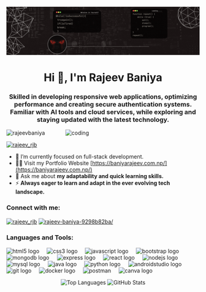 ![logo](https://github.com/RajeevBaniya/RajeevBaniya/blob/main/Black%20Gradient%20Minimalist%20Corporate%20Business%20Personal%20Profile%20New%20LinkedIn%20Banner.gif)
<h1 align="center">Hi 👋, I'm Rajeev Baniya</h1>
<h3 align="center">Skilled in developing responsive web applications, optimizing performance and creating secure authentication systems. Familiar with AI tools and cloud services, while exploring and staying updated with the latest technology.</h3>

<img align="right" alt="coding" width="350" src="https://raw.githubusercontent.com/TheDudeThatCode/TheDudeThatCode/master/Assets/Developer.gif">

<p align="left"> <img src="https://komarev.com/ghpvc/?username=rajeevbaniya&label=Profile%20views&color=0e75b6&style=flat" alt="rajeevbaniya" /> </p>

<p align="left"> <a href="https://twitter.com/rajeev_rjb" target="blank"><img src="https://img.shields.io/twitter/follow/rajeev_rjb?logo=twitter&style=for-the-badge" alt="rajeev_rjb" /></a> </p>

- 🌱 I’m currently focused on full-stack development.  
- 👨‍💻 Visit my Portfolio Website [https://baniyarajeev.com.np/](https://baniyarajeev.com.np/)  
- 💬 Ask me about **my adaptability and quick learning skills.**  
- ⚡ **Always eager to learn and adapt in the ever evolving tech landscape.**

<h3 align="left">Connect with me:</h3>
<p align="left">
<a href="https://twitter.com/rajeev_rjb" target="blank"><img align="center" src="https://raw.githubusercontent.com/rahuldkjain/github-profile-readme-generator/master/src/images/icons/Social/twitter.svg" alt="rajeev_rjb" height="30" width="40" /></a>
<a href="https://linkedin.com/in/rajeev-baniya-9298b82ba/" target="blank"><img align="center" src="https://raw.githubusercontent.com/rahuldkjain/github-profile-readme-generator/master/src/images/icons/Social/linked-in-alt.svg" alt="rajeev-baniya-9298b82ba/" height="30" width="40" /></a>	
</p>

<h3 align="left">Languages and Tools:</h3>
<p align="left"> 
  <img src="https://cdn.jsdelivr.net/gh/devicons/devicon/icons/html5/html5-original.svg" height="30" alt="html5 logo"  />
  <img width="12" />
  <img src="https://cdn.jsdelivr.net/gh/devicons/devicon/icons/css3/css3-original.svg" height="30" alt="css3 logo"  />
  <img width="12" />
  <img src="https://cdn.jsdelivr.net/gh/devicons/devicon/icons/javascript/javascript-original.svg" height="30" alt="javascript logo"  />
  <img width="12" />
  <img src="https://cdn.jsdelivr.net/gh/devicons/devicon/icons/bootstrap/bootstrap-original.svg" height="30" alt="bootstrap logo"  />
  <img width="12" />
  <img src="https://cdn.jsdelivr.net/gh/devicons/devicon/icons/mongodb/mongodb-original.svg" height="30" alt="mongodb logo"  />
  <img width="12" />
  <img src="https://cdn.jsdelivr.net/gh/devicons/devicon/icons/express/express-original.svg" height="30" alt="express logo"  />
  <img width="12" />
  <img src="https://cdn.jsdelivr.net/gh/devicons/devicon/icons/react/react-original.svg" height="30" alt="react logo"  />
  <img width="12" />
  <img src="https://cdn.jsdelivr.net/gh/devicons/devicon/icons/nodejs/nodejs-original.svg" height="30" alt="nodejs logo"  />
  <img width="12" />
  <img src="https://cdn.jsdelivr.net/gh/devicons/devicon/icons/mysql/mysql-original.svg" height="30" alt="mysql logo"  />
  <img width="12" />
  <img src="https://cdn.jsdelivr.net/gh/devicons/devicon/icons/java/java-original.svg" height="30" alt="java logo"  />
  <img width="12" />
  <img src="https://cdn.jsdelivr.net/gh/devicons/devicon/icons/python/python-original.svg" height="30" alt="python logo"  />
  <img width="12" />
  <img src="https://cdn.jsdelivr.net/gh/devicons/devicon/icons/androidstudio/androidstudio-original.svg" height="30" alt="androidstudio logo"  />
  <img width="12" />
  <img src="https://cdn.jsdelivr.net/gh/devicons/devicon/icons/git/git-original.svg" height="30" alt="git logo"  />
  <img width="12" />
  <img src="https://cdn.jsdelivr.net/gh/devicons/devicon/icons/docker/docker-original.svg" height="30" alt="docker logo"  />
  <img width="12" />
  <img src="https://www.vectorlogo.zone/logos/getpostman/getpostman-icon.svg" alt="postman" height="30" />
  <img width="12" />
  <img src="https://cdn.jsdelivr.net/gh/devicons/devicon/icons/canva/canva-original.svg" height="30" alt="canva logo"  />
  <img width="12" /> 
</p>
  
<div align="center">
  <img src="https://github-readme-stats.vercel.app/api/top-langs/?username=RajeevBaniya&layout=compact&theme=radical&hide_border=true&langs_count=6" alt="Top Languages" width="400" height="250"/>
  <img src="https://github-readme-stats.vercel.app/api?username=RajeevBaniya&show_icons=true&theme=radical&hide_border=true&count_private=true&line_height=25" alt="GitHub Stats" height="380"/>
</div>







